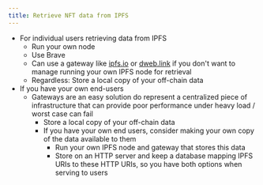 ```yaml
---
title: Retrieve NFT data from IPFS
---
```




- For individual users retrieving data from IPFS
    - Run your own node
    - Use Brave
    - Can use a gateway like [ipfs.io](http://ipfs.io) or [dweb.link](http://dweb.link) if you don't want to manage running your own IPFS node for retrieval
    - Regardless: Store a local copy of your off-chain data
- If you have your own end-users
    - Gateways are an easy solution do represent a centralized piece of infrastructure that can provide poor performance under heavy load / worst case can fail
        - Store a local copy of your off-chain data
        - If you have your own end users, consider making your own copy of the data available to them
            - Run your own IPFS node and gateway that stores this data
            - Store on an HTTP server and keep a database mapping IPFS URIs to these HTTP URIs, so you have both options when serving to users